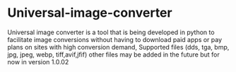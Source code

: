 # Universal-image-converter
Universal image converter is a tool that is being developed in python to facilitate image conversions without having to download paid apps or pay plans on sites with high conversion demand, Supported files (dds, tga, bmp, jpg, jpeg, webp, tiff,avif,jfif) other files may be added in the future but for now in version 1.0.02
